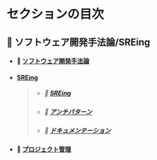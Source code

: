 # セクションの目次

## 👥 ソフトウェア開発手法論/SREing

* #### 📖 [︎ソフトウェア開発手法論](https://hiroki-it.github.io/tech-notebook-mkdocs/software_development_methodology/software_development_methodology.html)
* #### <u>SREing</u>
  > * ##### 📖 [︎SREing](https://hiroki-it.github.io/tech-notebook-mkdocs/software_development_methodology/software_development_methodology_site_reliability_engineering.html)
  > * ##### 📖 [︎アンチパターン](https://hiroki-it.github.io/tech-notebook-mkdocs/software_development_methodology/software_development_methodology_site_reliability_engineering_antipattern.html)
  > * ##### 📖 [︎ドキュメンテーション](https://hiroki-it.github.io/tech-notebook-mkdocs/software_development_methodology/software_development_methodology_site_reliability_engineering_documentation.html)
* #### 📖 [︎プロジェクト管理](https://hiroki-it.github.io/tech-notebook-mkdocs/software_development_methodology/software_development_methodology_project_management.html)

<br>
